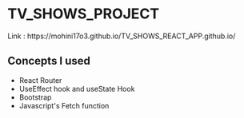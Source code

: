 <h1>TV_SHOWS_PROJECT</h1>
Link :  https://mohini17o3.github.io/TV_SHOWS_REACT_APP.github.io/
<h2>Concepts I used</h2>
<ul> 
<li>React Router</li>
<li>UseEffect hook and useState Hook</li>
<li> Bootstrap</li>
<li> Javascript's Fetch function </li> 
</ul>
